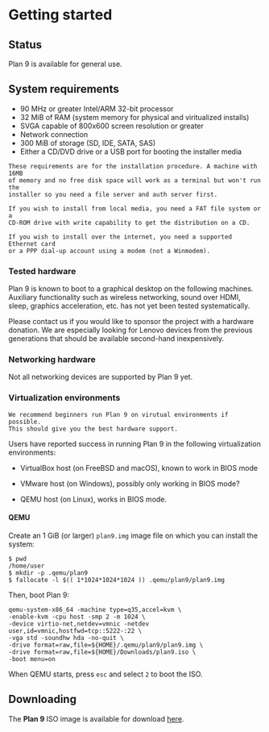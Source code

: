 # Getting started

## Status

Plan 9 is available for general use. 

## System requirements

* 90 MHz or greater Intel/ARM 32-bit processor
* 32 MiB of RAM (system memory for physical and viritualized installs)
* SVGA capable of 800x600 screen resolution or greater
* Network connection
* 300 MiB of storage (SD, IDE, SATA, SAS)
* Either a CD/DVD drive or a USB port for booting the installer media
``` .. note::
These requirements are for the installation procedure. A machine with 16MB 
of memory and no free disk space will work as a terminal but won't run the 
installer so you need a file server and auth server first.

If you wish to install from local media, you need a FAT file system or a 
CD-ROM drive with write capability to get the distribution on a CD. 

If you wish to install over the internet, you need a supported Ethernet card 
or a PPP dial-up account using a modem (not a Winmodem). 
```

### Tested hardware

Plan 9 is known to boot to a graphical desktop on the following machines. Auxiliary functionality such as wireless networking, sound over HDMI, sleep, graphics acceleration, etc. has not yet been tested systematically.

Please contact us if you would like to sponsor the project with a hardware donation. We are especially looking for Lenovo devices from the previous generations that should be available second-hand inexpensively.


### Networking hardware

Not all networking devices are supported by Plan 9 yet. 


### Virtualization environments

``` .. note::
We recommend beginners run Plan 9 on virutual environments if possible. 
This should give you the best hardware support.
```

Users have reported success in running Plan 9 in the following virtualization environments:

* VirtualBox host (on FreeBSD and macOS), known to work in BIOS mode

* VMware host (on Windows), possibly only working in BIOS mode?

* QEMU host (on Linux), works in BIOS mode.


#### QEMU

Create an 1 GiB (or larger) `plan9.img` image file on which you can install the system:

```
$ pwd
/home/user
$ mkdir -p .qemu/plan9
$ fallocate -l $(( 1*1024*1024*1024 )) .qemu/plan9/plan9.img
```

Then, boot Plan 9:

```
qemu-system-x86_64 -machine type=q35,accel=kvm \
-enable-kvm -cpu host -smp 2 -m 1024 \
-device virtio-net,netdev=vmnic -netdev user,id=vmnic,hostfwd=tcp::5222-:22 \
-vga std -soundhw hda -no-quit \
-drive format=raw,file=${HOME}/.qemu/plan9/plan9.img \
-drive format=raw,file=${HOME}/Downloads/plan9.iso \
-boot menu=on
```

When QEMU starts, press `esc` and select `2` to boot the ISO.





## Downloading

The **Plan 9** ISO image is available for download [here](https://https://plan9.io/plan9/download.html).

